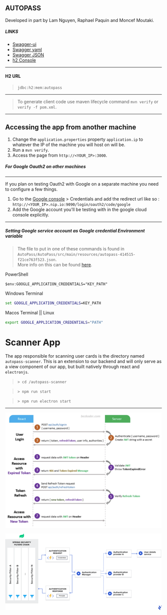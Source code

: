## AUTOPASS

Developed in part by Lam Nguyen, Raphael Paquin and Moncef Moutaki.

##### LINKS

- [Swagger-ui](http://localhost:9090/swagger-ui/index.html)
- [Swagger yaml](http://localhost:9090/v3/api-docs.yaml)
- [Swagger JSON](http://localhost:9090/v3/api-docs)
- [h2 Console](http://localhost:9090/h2-console)

---

#### H2 URL

> `jdbc:h2:mem:autopass`

---

> To generate client code use maven lifecycle command `mvn verify` or `verify -f pom.xml`.

---

## Accessing the app from another machine

1. Change the `application.properties` property `application.ip` to whatever the IP of the machine you will host on will be.
2. Run a `mvn verify`.
3. Access the page from `http://<YOUR_IP>:3000`.

##### For Google Oauth2 on other machines

---

If you plan on testing Oauth2 with Google on a separate machine you need to configure a few things.  

1. Go to the [Google console](https://console.cloud.google.com/apis/credentials/oauthclient/244388900912-q4r1gbp7mcp9e5bg76tvsjc28se5esco.apps.googleusercontent.com?project=autopass-414515) > Credentials and add the redirect url like so : `http://<YOUR_IP>.nip.io:9090/login/oauth2/code/google`
2. Add the Google account you'll be testing with in the google cloud console explicitly.

---

##### Setting Google service account as Google credential Environment variable

> The file to put in one of these commands is found in `AutoPass/AutoPass/src/main/resources/autopass-414515-f21ce763f523.json`.  
> More info on this can be found [here](https://cloud.google.com/docs/authentication/provide-credentials-adc#local-user-cred).

PowerShell
```shell
$env:GOOGLE_APPLICATION_CREDENTIALS="KEY_PATH"
```

Windows Terminal
```cmd
set GOOGLE_APPLICATION_CREDENTIALS=KEY_PATH
```

Macos Terminal || Linux
```zsh
export GOOGLE_APPLICATION_CREDENTIALS="PATH"
```





# Scanner App

The app responsible for scanning user cards is the directory named `autopass-scanner`. This is an extension to our backend and will only serve as a view component of our app, but built natively through react and `electronjs`.

> `> cd /autopass-scanner`

> `> npm run start`

> `> npm run electron start`


---




![img.png](img.png)

![img_1.png](img_1.png)
